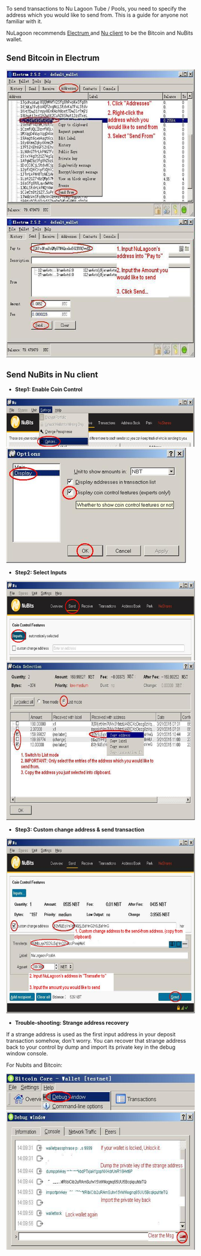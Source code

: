To send transactions to Nu Lagoon Tube / Pools, you need to specify the address which you would like to send from. This is a guide for anyone not familiar with it.

NuLagoon recommends [Electrum ](https://electrum.org/#download) and [Nu client](https://www.nubits.com/download) to be the Bitcoin and NuBits wallet.

## Send Bitcoin in Electrum

<img src="https://raw.githubusercontent.com/henrynu/NuLagoon/master/res/electrum1.JPG" width="668" height="394"> 

<img src="https://raw.githubusercontent.com/henrynu/NuLagoon/master/res/electrum2.JPG" width="668" height="374"> 

## Send NuBits in Nu client


- **Step1: Enable Coin Control**

<img src="https://raw.githubusercontent.com/henrynu/NuLagoon/master/res/guide1.JPG" width="690" height="131"> 

<img src="https://raw.githubusercontent.com/henrynu/NuLagoon/master/res/guide2.JPG" width="480" height="307"> 

 - **Step2: Select Inputs**

<img src="https://raw.githubusercontent.com/henrynu/NuLagoon/master/res/guide3.JPG" width="690" height="213"> 

<img src="https://raw.githubusercontent.com/henrynu/NuLagoon/master/res/guide4.JPG" width="690" height="423"> 

 - **Step3: Custom change address & send transaction**

<img src="https://raw.githubusercontent.com/henrynu/NuLagoon/master/res/guide5.JPG" width="690" height="468">

 - **Trouble-shooting: Strange address recovery**

If a strange address is used as the first input address in your deposit transaction somehow, don't worry. You can recover that strange address back to your control by dump and import its private key in the debug window console.

For Nubits and Bitcoin:

<img src="https://raw.githubusercontent.com/henrynu/NuLagoon/master/res/guide6.JPG" width="545" height="98">

<img src="https://raw.githubusercontent.com/henrynu/NuLagoon/master/res/guide7.JPG" width="658" height="370">